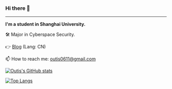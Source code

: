 ### Hi there 👋
---
**I'm a student in Shanghai University.**

🛠 Major in Cyberspace Security.

👉 [Blog](http://outis9.top) (Lang: CN)

📫 How to reach me: outis0611@gmail.com

[![Outis's GitHub stats](https://github-readme-stats.vercel.app/api?username=Outis9&theme=radical&count_private=true)](https://github.com/anuraghazra/github-readme-stats)

[![Top Langs](https://github-readme-stats.vercel.app/api/top-langs/?username=Outis9&theme=radical&layout=compact)](https://github.com/anuraghazra/github-readme-stats)
<!--
**Outis9/Outis9** is a ✨ _special_ ✨ repository because its `README.md` (this file) appears on your GitHub profile.

Here are some ideas to get you started:

- 🔭 I’m currently working on ...
- 🌱 I’m currently learning ...
- 👯 I’m looking to collaborate on ...
- 🤔 I’m looking for help with ...
- 💬 Ask me about ...
- 📫 How to reach me: ...
- 😄 Pronouns: ...
- ⚡ Fun fact: ...
-->

